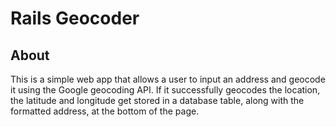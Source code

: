 # Rails Geocoder

## About

This is a simple web app that allows a user to input an address and geocode it using the Google geocoding API. If it successfully geocodes the location, the latitude and longitude get stored in a database table, along with the formatted address, at the bottom of the page.